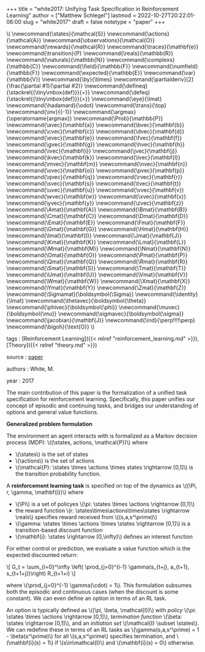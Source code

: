 +++
title = "white2017: Unifying Task Specification in Reinforcement Learning"
author = ["Matthew Schlegel"]
lastmod = 2022-10-27T20:22:01-06:00
slug = "white2017"
draft = false
notetype = "paper"
+++

\\( \newcommand{\states}{\mathcal{S}}
\newcommand{\actions}{\mathcal{A}}
\newcommand{\observations}{\mathcal{O}}
\newcommand{\rewards}{\mathcal{R}}
\newcommand{\traces}{\mathbf{e}}
\newcommand{\transition}{P}
\newcommand{\reals}{\mathbb{R}}
\newcommand{\naturals}{\mathbb{N}}
\newcommand{\complexs}{\mathbb{C}}
\newcommand{\field}{\mathbb{F}}
\newcommand{\numfield}{\mathbb{F}}
\newcommand{\expected}{\mathbb{E}}
\newcommand{\var}{\mathbb{V}}
\newcommand{\by}{\times}
\newcommand{\partialderiv}[2]{\frac{\partial #1}{\partial #2}}
\newcommand{\defineq}{\stackrel{{\tiny\mbox{def}}}{=}}
\newcommand{\defeq}{\stackrel{{\tiny\mbox{def}}}{=}}
\newcommand{\eye}{\Imat}
\newcommand{\hadamard}{\odot}
\newcommand{\trans}{\top}
\newcommand{\inv}{{-1}}
\newcommand{\argmax}{\operatorname{argmax}}
\newcommand{\Prob}{\mathbb{P}}
\newcommand{\avec}{\mathbf{a}}
\newcommand{\bvec}{\mathbf{b}}
\newcommand{\cvec}{\mathbf{c}}
\newcommand{\dvec}{\mathbf{d}}
\newcommand{\evec}{\mathbf{e}}
\newcommand{\fvec}{\mathbf{f}}
\newcommand{\gvec}{\mathbf{g}}
\newcommand{\hvec}{\mathbf{h}}
\newcommand{\ivec}{\mathbf{i}}
\newcommand{\jvec}{\mathbf{j}}
\newcommand{\kvec}{\mathbf{k}}
\newcommand{\lvec}{\mathbf{l}}
\newcommand{\mvec}{\mathbf{m}}
\newcommand{\nvec}{\mathbf{n}}
\newcommand{\ovec}{\mathbf{o}}
\newcommand{\pvec}{\mathbf{p}}
\newcommand{\qvec}{\mathbf{q}}
\newcommand{\rvec}{\mathbf{r}}
\newcommand{\svec}{\mathbf{s}}
\newcommand{\tvec}{\mathbf{t}}
\newcommand{\uvec}{\mathbf{u}}
\newcommand{\vvec}{\mathbf{v}}
\newcommand{\wvec}{\mathbf{w}}
\newcommand{\xvec}{\mathbf{x}}
\newcommand{\yvec}{\mathbf{y}}
\newcommand{\zvec}{\mathbf{z}}
\newcommand{\Amat}{\mathbf{A}}
\newcommand{\Bmat}{\mathbf{B}}
\newcommand{\Cmat}{\mathbf{C}}
\newcommand{\Dmat}{\mathbf{D}}
\newcommand{\Emat}{\mathbf{E}}
\newcommand{\Fmat}{\mathbf{F}}
\newcommand{\Gmat}{\mathbf{G}}
\newcommand{\Hmat}{\mathbf{H}}
\newcommand{\Imat}{\mathbf{I}}
\newcommand{\Jmat}{\mathbf{J}}
\newcommand{\Kmat}{\mathbf{K}}
\newcommand{\Lmat}{\mathbf{L}}
\newcommand{\Mmat}{\mathbf{M}}
\newcommand{\Nmat}{\mathbf{N}}
\newcommand{\Omat}{\mathbf{O}}
\newcommand{\Pmat}{\mathbf{P}}
\newcommand{\Qmat}{\mathbf{Q}}
\newcommand{\Rmat}{\mathbf{R}}
\newcommand{\Smat}{\mathbf{S}}
\newcommand{\Tmat}{\mathbf{T}}
\newcommand{\Umat}{\mathbf{U}}
\newcommand{\Vmat}{\mathbf{V}}
\newcommand{\Wmat}{\mathbf{W}}
\newcommand{\Xmat}{\mathbf{X}}
\newcommand{\Ymat}{\mathbf{Y}}
\newcommand{\Zmat}{\mathbf{Z}}
\newcommand{\Sigmamat}{\boldsymbol{\Sigma}}
\newcommand{\identity}{\Imat}
\newcommand{\thetavec}{\boldsymbol{\theta}}
\newcommand{\phivec}{\boldsymbol{\phi}}
\newcommand{\muvec}{\boldsymbol{\mu}}
\newcommand{\sigmavec}{\boldsymbol{\sigma}}
\newcommand{\jacobian}{\mathbf{J}}
\newcommand{\ind}{\perp\!\!\!\!\perp}
\newcommand{\bigoh}{\text{O}}
\\)

tags
: [Reinforcement Learning]({{< relref "reinforcement_learning.md" >}}), [Theory]({{< relref "theory.md" >}})

source
: [paper](https://dl.acm.org/citation.cfm?id=3306068)

authors
: White, M.

year
: 2017

The main contribution of this paper is the formalization of a unified task specification for reinforcement learning. Specifically, this paper unifies our concept of episodic and continuing tasks, and bridges our understanding of options and general value functions.

**Generalized problem formulation**

The environment an agent interacts with is formalized as a Markov decision process (MDP): \\((\states, actions, \mathcal{P})\\) where

-   \\(\states\\) is the set of states
-   \\(\actions\\) is the set of actions
-   \\(\mathcal{P}: \states \times \actions \times states \rightarrow [0,1]\\) is the transition probability function.

A **reinforcement learning task** is specified on top of the dynamics as \\((\Pi, r, \gamma, \mathbf{i})\\) where

-   \\(\Pi\\) is a set of policyes \\(\pi: \states \times \actions \rightarrow [0,1]\\)
-   the reward function \\(r: \states\times\actions\times\states \rightarrow \reals\\) specifies reward received from \\((s,a,s^\prime)\\)
-   \\(\gamma: \states \times \actions \times \states \rightarrow [0,1]\\) is a transition-based discount function
-   \\(\mathbf{i}: \states \rightarrow [0,\infty)\\) defines an interest function

For either control or prediction, we evaluate a value function which is the expected discounted return:

\\[ G\_t = \sum\_{i=0}^\infty \left( \prod\_{j=0}^{i-1} \gamma(s\_{t+j}, a\_{t+1}, s\_{t+1+j})\right) R\_{t+1+i} \\]

where \\(\prod\_{j=0}^{-1} \gamma(\cdot) = 1\\). This formulation subsumes both the episodic and continuous cases (when the discount is some constant). We can even define an option in terms of an RL task.

An option is typically defined as \\((\pi, \beta, \mathcal{I})\\) with _policy_ \\(\pi: \states \times \actions \rightarrow [0,1]\\), _termination function_ \\(\beta: \states \rightarrow [0,1]\\), and an _initiation set_ \\(\mathcal{I} \subset \states\\). We can redefine these in terms of an RL tasks as \\(\gamma(s,a,s^\prime) = 1 - \beta(s^\prime)\\) for all \\(s,a,s^\prime\\) specifies termination, and \\(\mathbf{i}(s) = 1\\) if \\(s\in\mathcal{I}\\) and \\(\mathbf{i}(s) = 0\\) otherwise.
